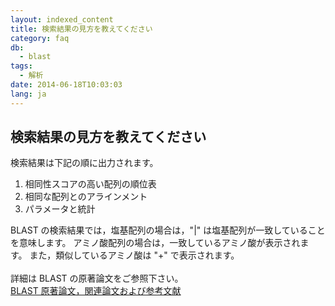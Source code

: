 ```yaml
---
layout: indexed_content
title: 検索結果の見方を教えてください
category: faq
db:
  - blast
tags: 
  - 解析
date: 2014-06-18T10:03:03
lang: ja
---
```


## 検索結果の見方を教えてください

検索結果は下記の順に出力されます。
<ol>
  <li>相同性スコアの高い配列の順位表</li>
  <li>相同な配列とのアラインメント</li>
  <li>パラメータと統計</li>
</ol>BLAST の検索結果では，塩基配列の場合は，"|" は塩基配列が一致していることを意味します。 アミノ酸配列の場合は，一致しているアミノ酸が表示されます。 また，類似しているアミノ酸は "+" で表示されます。 <br><br>詳細は BLAST の原著論文をご参照下さい。<br><a href="/services/blast.html#reference">BLAST 原著論文，関連論文および参考文献</a>
